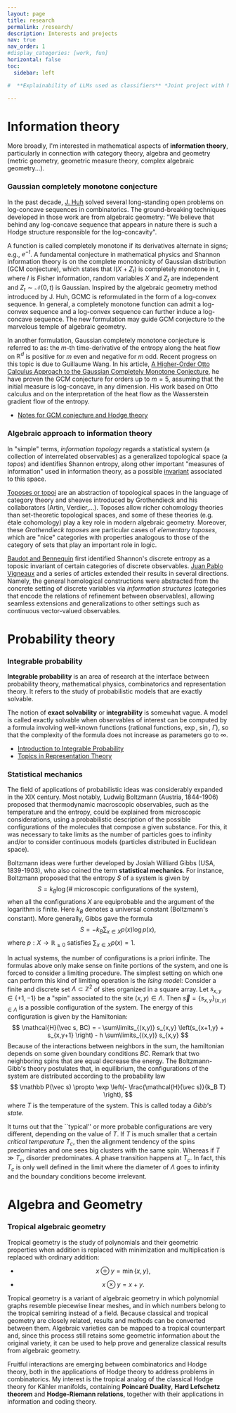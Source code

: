 ```yaml
---
layout: page
title: research
permalink: /research/
description: Interests and projects
nav: true
nav_order: 1
#display_categories: [work, fun]
horizontal: false
toc:
  sidebar: left

#  **Explainability of LLMs used as classifiers** *Joint project with Markus Marks.* We use large language models as classifiers and assign relevance scores (i.e. contributions to the prediction of the correct class) to all neurons using layer-wise relevance propagation {cite Montavon2019}, which has recently been extended to transformers {cite Achtibat2024}. The tensor of all these scores is a high dimensional object, that we reduce using the techniques in {cite Kondapaneni2024}, based on nonnegative matrix factorization (NMF) {cite Lee2000}. In {cite Kondapaneni2024}, image classifiers were applied to birds and the factors obtained by NMF (visualized directly on the input image) were aligned with expert criteria to make them interpretable. In the case of language, we aim to obtain similar interpretable clusters---not only at the input level but across all layers|postulating that more abstract concepts (e.g., criteria of textual analysis) become available at deeper levels in the network, analogous to what occurs in convolutional neural networks {cite Zeiler2014}. We are currently working on code implementation.)  

---
```


# Information theory

More broadly, I'm interested in mathematical aspects of **information theory**, particularly in connection with category theory, algebra and geometry (metric geometry, geometric measure theory, complex algebraic geometry...).

### Gaussian completely monotone conjecture

In the past decade, [J. Huh](https://web.math.princeton.edu/~huh/) solved several long-standing open problems on log-concave sequences in combinatorics. The ground-breaking techniques developed in those work are from algebraic geometry: "We believe that behind any log-concave sequence that appears in nature there is such a Hodge structure responsible for the log-concavity".

A function is called completely monotone if its derivatives alternate in signs; e.g., $e^{-t}$. A fundamental conjecture in mathematical physics and Shannon information theory is on the complete monotonicity of Gaussian distribution (GCM conjecture), which states that $I(X+Z_t)$ is completely monotone in $t$, where $I$ is Fisher information, random variables $X$ and $Z_t$ are independent and $Z_t \sim \mathcal{N}(0,t)$ is Gaussian. Inspired by the algebraic geometry method introduced by J. Huh, GCMC is reformulated in the form of a log-convex sequence. In general, a completely monotone function can admit a log-convex sequence and a log-convex sequence can further induce a log-concave sequence. The new formulation may guide GCM conjecture to the marvelous temple of algebraic geometry.

In another formulation, Gaussian completely monotone conjecture is referred to as: the $m$-th time-derivative of the entropy along the heat flow on $\mathbb{R}^d$ is positive for $m$ even and negative for $m$ odd. Recent progress on this topic is due to Guillaume Wang. In his article, [A Higher-Order Otto Calculus Approach to the Gaussian Completely Monotone Conjecture](https://ieeexplore.ieee.org/document/10979490), he have proven the GCM conjecture for orders up to $m=5$, assuming that the initial measure is log-concave, in any dimension. His work based on Otto calculus and on the interpretation of the heat flow as the Wasserstein gradient flow of the entropy.

* [Notes for GCM conjecture and Hodge theory](https://galobelwang.github.io/file/GCMC.pdf)

### Algebraic approach to information theory

In "simple" terms, *information topology* regards a statistical system (a collection of interrelated observables) as a generalized topological space (a *topos*) and identifies Shannon entropy, along other important "measures of information" used in information theory, as a possible [invariant](https://en.wikipedia.org/wiki/Invariant_(mathematics)) associated to this space. 

[Toposes or topoi](https://en.wikipedia.org/wiki/Topos) are an abstraction of topological spaces in the language of category theory and sheaves introduced by Grothendieck and his collaborators (Artin, Verdier,...). Toposes allow richer cohomology theories than set-theoretic topological spaces, and some of these theories (e.g. étale cohomology) play a key role in modern algebraic geometry. Moreover, these *Grothendieck toposes* are particular cases of *elementary toposes*, which are "nice" categories with properties analogous to those of the category of sets that play an important role in logic. 

[Baudot and Bennequin](https://www.mdpi.com/1099-4300/17/5/3253) first identified Shannon's discrete entropy as a toposic invariant of certain categories of discrete observables. [Juan Pablo Vigneaux](http://www.tac.mta.ca/tac/volumes/35/38/35-38abs.html) and a series of articles extended their results in several directions. Namely, the general homological constructions were abstracted from the concrete setting of discrete variables via  *information structures* (categories that encode the relations of refinement between observables), allowing seamless extensions and generalizations to other settings such as continuous vector-valued observables. 

# Probability theory

### Integrable probability

**Integrable probability** is an area of research at the interface between probability theory, mathematical physics, combinatorics and representation theory. It refers to the study of probabilistic models that are exactly solvable.

The notion of **exact solvability** or **integrability** is somewhat vague. A model is called exactly solvable when observables of interest can be computed by a formula involving well-known functions (rational functions, $\exp$, $\sin$, $\Gamma$), so that the complexity of the formula does not increase as parameters go to $\infty$.

* [Introduction to Integrable Probability](https://galobelwang.github.io/file/IntegrableProbabilityIntroduction.pdf)
* [Topics in Representation Theory](https://galobelwang.github.io/file/IntegrableProbabilityRepresentation.pdf)

### Statistical mechanics

The field of applications of probabilistic ideas was considerably expanded in the XIX century. Most notably, Ludwig Boltzmann (Austria, 1844-1906) proposed that thermodynamic macroscopic observables, such as the temperature and the entropy, could be explained from microscopic considerations, using a probabilistic description of the possible configurations of the molecules that compose a given substance. For this, it was necessary to take limits as the number of particles goes to infinity and/or to consider continuous models (particles distributed in Euclidean space). 

Boltzmann ideas were further developed by Josiah Williard Gibbs (USA, 1839-1903), who also coined the term **statistical mechanics**. For instance, Boltzmann proposed that the entropy $S$ of a system is given by
$$
S=k_B \log(\#\text{ microscopic configurations of the system}),
$$
when all the configurations $X$ are equiprobable and the argument of the logarithm is finite. Here $k_B$ denotes a universal constant (Boltzmann's constant). More generally, Gibbs gave the formula
$$
S= - k_B \sum_{x\in X} p(x) \log p(x),
$$
where $p:X\to \mathbb R_{\geq 0}$ satisfies $\sum_{x\in X} p(x) = 1$. 


In actual systems, the number of configurations is a priori infinite. The formulas above only make sense on finite portions of the system, and one is forced to consider a limiting procedure. The simplest setting on which one can perform this kind of limiting operation is the *Ising model*: Consider a finite and discrete set 
$\Lambda \subset \mathbb Z^2$ of sites organized in a square array. Let $s_{x,y}\in \lbrace  +1,-1 \rbrace$ be a "spin" associated to the site $(x,y)\in \Lambda$. Then  $\vec s = \lbrace  s_{x,y} \rbrace_{(x,y)\in \Lambda}$ is a possible configuration of the system. The energy of this configuration is given by the Hamiltonian:
$$
 \mathcal{H}(\vec s, BC) = -  \sum\limits_{(x,y)} s_{x,y} \left(s_{x+1,y} + s_{x,y+1} \right) - h \sum\limits_{(x,y)} s_{x,y}
$$
Because of the interactions between neighbors in the sum, the hamiltonian depends on some given boundary conditions $BC$. Remark that two neighboring spins that are equal decrease the energy. The Boltzmann-Gibb's theory postulates that, in equilibrium, the configurations of the system are distributed according to the probability law 
$$
\mathbb P(\vec s) \propto \exp \left(- \frac{\mathcal{H}(\vec s)}{k_B T} \right),
$$
where $T$ is the temperature of the system. This is called today a *Gibb's state.* 

It turns out that the ``typical'' or more probable configurations are very different, depending on the value of $T$.  If $T$ is much smaller that a certain *critical temperature* $T_c$, then the alignment tendency of the spins predominates and one sees big clusters with the same spin. Whereas if $T\gg T_c$, disorder predominates. A phase transition happens at $T_c$. In fact, this $T_c$ is only well defined in the limit where the diameter of $\Lambda$ goes to infinity and the boundary conditions become irrelevant. 

# Algebra and Geometry

### Tropical algebraic geometry

Tropical geometry is the study of polynomials and their geometric properties when addition is replaced with minimization and multiplication is replaced with ordinary addition:

* $$
x \oplus y = \min\{x, y\},
$$

* $$
x \otimes y = x + y.
$$

Tropical geometry is a variant of algebraic geometry in which polynomial graphs resemble piecewise linear meshes, and in which numbers belong to the tropical semiring instead of a field. Because classical and tropical geometry are closely related, results and methods can be converted between them. Algebraic varieties can be mapped to a tropical counterpart and, since this process still retains some geometric information about the original variety, it can be used to help prove and generalize classical results from algebraic geometry.

Fruitful interactions are emerging between combinatorics and Hodge theory, both in the applications of Hodge theory to address problems in combinatorics. My interest is the tropical analog of the classical Hodge theory for Kähler manifolds, containing **Poincaré Duality**, **Hard Lefschetz theorem** and **Hodge-Riemann relations**, together with their applications in information and coding theory.
